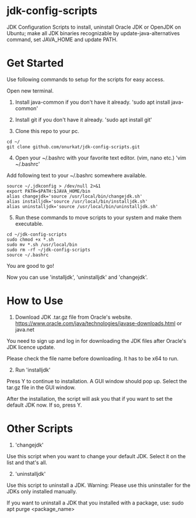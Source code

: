 # jdk-config-scripts
JDK Configuration Scripts to install, uninstall Oracle JDK or OpenJDK on Ubuntu; make all JDK binaries recognizable by update-java-alternatives command, set JAVA_HOME and update PATH.

# Get Started
Use following commands to setup for the scripts for easy access.

Open new terminal.

1. Install java-common if you don't have it already. 'sudo apt install java-common'

2. Install git if you don't have it already. 'sudo apt install git'

3. Clone this repo to your pc.
```
cd ~/
git clone github.com/onurkat/jdk-config-scripts.git
```

4. Open your ~/.bashrc with your favorite text editor. (vim, nano etc.) 'vim ~/.bashrc'

Add following text to your ~/.bashrc somewhere available.

```
source ~/.jdkconfig > /dev/null 2>&1
export PATH=$PATH:$JAVA_HOME/bin
alias changejdk='source /usr/local/bin/changejdk.sh'
alias installjdk='source /usr/local/bin/installjdk.sh'
alias uninstalljdk='source /usr/local/bin/uninstalljdk.sh'
```
5. Run these commands to move scripts to your system and make them executable.

```
cd ~/jdk-config-scripts
sudo chmod +x *.sh
sudo mv *.sh /usr/local/bin
sudo rm -rf ~/jdk-config-scripts
source ~/.bashrc

```

You are good to go!

Now you can use 'installjdk', 'uninstalljdk' and 'changejdk'.

# How to Use

1. Download JDK .tar.gz file from Oracle's website. https://www.oracle.com/java/technologies/javase-downloads.html or java.net

You need to sign up and log in for downloading the JDK files after Oracle's JDK licence update.

Please check the file name before downloading. It has to be x64 to run.

2. Run 'installjdk'

Press Y to continue to installation. A GUI window should pop up. Select the tar.gz file in the GUI window.

After the installation, the script will ask you that if you want to set the default JDK now. If so, press Y.

# Other Scripts

1. 'changejdk'

Use this script when you want to change your default JDK. Select it on the list and that's all.

2. 'uninstalljdk'

Use this script to uninstall a JDK. Warning: Please use this uninstaller for the JDKs only installed manually.

If you want to uninstall a JDK that you installed with a package, use: sudo apt purge <package_name>


